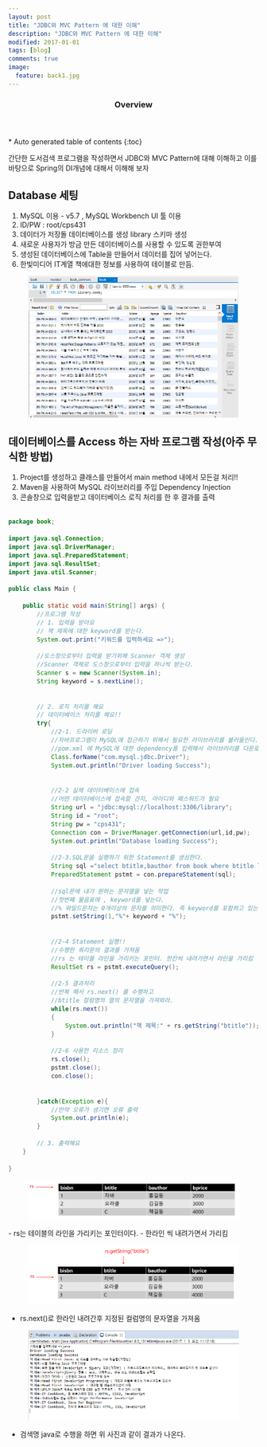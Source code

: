 ```yaml
---
layout: post
title: "JDBC와 MVC Pattern 에 대한 이해"
description: "JDBC와 MVC Pattern 에 대한 이해"
modified: 2017-01-01
tags: [blog]
comments: true
image:
  feature: back1.jpg
---
```



<section id="table-of-contents" class="toc">
  <header>
    <h3>Overview</h3>
  </header>
<div id="drawer" markdown="1">
*  Auto generated table of contents
{:toc}
</div>
</section><!-- /#table-of-contents -->


간단한 도서검색 프로그램을 작성하면서 JDBC와 MVC Pattern에 대해 이해하고 이를 바탕으로 Spring의 DI개념에 대해서 이해해 보자

## Database 세팅

1. MySQL 이용 - v5.7  , MySQL Workbench UI 툴 이용
2. ID/PW : root/cps431 
3. 데이터가 저장돌 데이터베이스를 생성 library 스키마 생성
4. 새로운 사용자가 방금 만든 데이터베이스를 사용할 수 있도록 권한부여
5. 생성된 데이터베이스에 Table을 만들어서 데이터를 집어 넣어는다.
6. 한빛미디어 IT계열 책에대한 정보를 사용하여 테이블로 만듬. 

<figure>
<p style="text-align: center;">	
	<img src="/images/book1.png">
</p>
</figure>


## 데이터베이스를 Access 하는 자바 프로그램 작성(아주 무식한 방법)

1. Project를 생성하고 클래스를 만들어서 main method 내에서 모든걸 처리!!
2. Maven을 사용하여 MySQL 라이브러리를 주입 Dependency Injection
3. 콘솔창으로 입력을받고 데이터베이스 로직 처리를 한 후 결과를 출력 

```java

package book;

import java.sql.Connection;
import java.sql.DriverManager;
import java.sql.PreparedStatement;
import java.sql.ResultSet;
import java.util.Scanner;

public class Main {

	public static void main(String[] args) {
		//프로그램 작성
		// 1. 입력을 받아요
		// 책 제목에 대한 keyword를 받는다.
		System.out.print("키워드를 입력하세요 =>");
		
		//도스창으로부터 입력을 받기위해 Scanner 객체 생성
		//Scanner 객체로 도스창으로부터 입력을 하나씩 받는다. 
		Scanner s = new Scanner(System.in);
		String keyword = s.nextLine();
		
		
		// 2. 로직 처리를 해요
		// 데이터베이스 처리를 해요!!
		try{
			//2-1. 드라이버 로딩
			//자바프로그램이 MySQL에 접근하기 위해서 필요한 라이브러리를 불러들인다.
			//pom.xml 에 MySQL에 대한 dependency를 입력해서 라이브러리를 다운로드 받는다.
			Class.forName("com.mysql.jdbc.Driver");
			System.out.println("Driver loading Success");
			
			
			//2-2 실제 데이터베이스에 접속
			//어떤 데이터베이스에 접속할 건지, 아이디와 패스워드가 필요
			String url = "jdbc:mysql://localhost:3306/library";
			String id = "root";
			String pw = "cps431";
			Connection con = DriverManager.getConnection(url,id,pw);
			System.out.println("Database loading Success");
			
			//2-3.SQL문을 실행하기 위한 Statement를 생성한다.
			String sql ="select btitle,bauthor from book where btitle like ?";
			PreparedStatement pstmt = con.prepareStatement(sql);
			
			//sql문에 내가 원하는 문자열을 넣는 작업
			//첫번째 물음표에 , keyword를 넣는다.
			//% 와일드문자는 0개이상의 문자를 의미한다. 즉 keyword를 포함하고 있는 문자열을 ?에 넣는다.
			pstmt.setString(1,"%"+ keyword + "%"); 
			
			
			//2-4 Statement 실행!!
			//수행한 쿼리문의 결과를 가져옴
			//rs 는 테이블 라인을 가리키는 포인터. 한칸씩 내려가면서 라인을 가리킴
			ResultSet rs = pstmt.executeQuery();
			
			//2-5 결과처리
			//반복 해서 rs.next() 를 수행하고
			//btitle 컬럼명의 열의 문자열을 가져와라.
			while(rs.next())
			{
				System.out.println("책 제목:" + rs.getString("btitle"));
			}
		
			//2-6 사용한 리소스 정리
			rs.close();
			pstmt.close();
			con.close();
			
			
		}catch(Exception e){
			//만약 오류가 생기면 오류 출력
			System.out.println(e);
		}
		
		// 3. 출력해요
	}

}


```


<figure>
<p style="text-align: center;">	
	<img src="/images/book2.png">
</p>
</figure>
- rs는 테이블의 라인을 가리키는 포인터이다.
- 한라인 씩 내려가면서 가리킴

<figure>
<p style="text-align: center;">	
	<img src="/images/book3.png">
</p>
</figure>

- rs.next()로 한라인 내려간후 지정된 컬럼명의 문자열을 가져옴

<figure>
<p style="text-align: center;">	
	<img src="/images/book4.png">
</p>
</figure>

- 검색명 java로 수행을 하면 위 사진과 같이 결과가 나온다.
